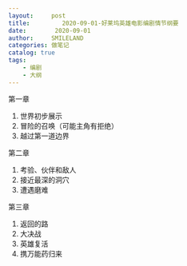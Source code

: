 ```yaml
---
layout:     post
title:         2020-09-01-好莱坞英雄电影编剧情节纲要
date:        2020-09-01
author:     SMILELAND
categories: 做笔记
catalog: true
tags:
    - 编剧
    - 大纲
---
```


第一章

1. 世界初步展示
2. 冒险的召唤（可能主角有拒绝）
3. 越过第一道边界

第二章

1. 考验、伙伴和敌人
2. 接近最深的洞穴
3. 遭遇磨难

第三章

1. 返回的路
2. 大决战
3. 英雄复活
4. 携万能药归来

